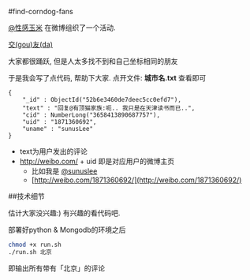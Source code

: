#find-corndog-fans

[@性感玉米](http://weibo.com/corndog) 在微博组织了一个活动.

[交(gou)友(da)](http://weibo.com/1676582524/AolOP9bZ8)

大家都很踊跃, 但是人太多找不到和自己坐标相同的朋友

于是我会写了点代码, 帮助下大家. 点开文件: __城市名.txt__ 查看即可

```
{
	"_id" : ObjectId("52b6e3460de7deec5cc0efd7"),
	"text" : "回复@有顶猫家族:呃.. 我只是在天津读书而已..",
	"cid" : NumberLong("3658413890687757"),
	"uid" : "1871360692",
	"uname" : "sunusLee"
}
```

* text为用户发出的评论
* http://weibo.com/ + uid 即是对应用户的微博主页
    * 比如我是 [@sunuslee](http://weibo.com/1871360692/)
    * [http://weibo.com/1871360692/](http://weibo.com/1871360692/)

##技术细节

估计大家没兴趣:) 有兴趣的看代码吧.

部署好python & Mongodb的环境之后

```bash
chmod +x run.sh
./run.sh 北京
```

即输出所有带有「北京」的评论
